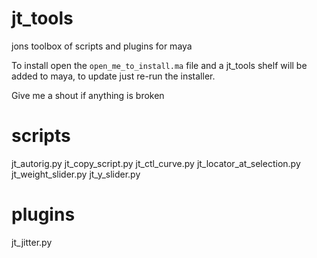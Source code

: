 jt_tools
========

jons toolbox of scripts and plugins for maya

To install open the `open_me_to_install.ma` file and a jt_tools shelf will be added to maya, to update just re-run the installer. 

Give me a shout if anything is broken

scripts
=======

jt_autorig.py
jt_copy_script.py
jt_ctl_curve.py
jt_locator_at_selection.py
jt_weight_slider.py
jt_y_slider.py

plugins
=======

jt_jitter.py